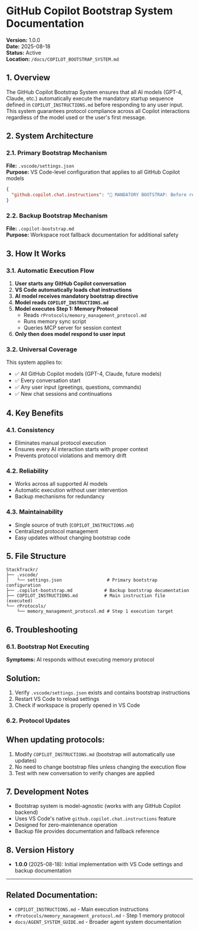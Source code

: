 # GitHub Copilot Bootstrap System Documentation

**Version:** 1.0.0  
**Date:** 2025-08-18  
**Status:** Active  
**Location:** `/docs/COPILOT_BOOTSTRAP_SYSTEM.md`

## 1. Overview

The GitHub Copilot Bootstrap System ensures that all AI models (GPT-4, Claude, etc.) automatically execute the mandatory startup sequence defined in `COPILOT_INSTRUCTIONS.md` before responding to any user input. This system guarantees protocol compliance across all Copilot interactions regardless of the model used or the user's first message.

## 2. System Architecture

### 2.1. Primary Bootstrap Mechanism

**File:** `.vscode/settings.json`  
**Purpose:** VS Code-level configuration that applies to all GitHub Copilot models

```json
{
  "github.copilot.chat.instructions": "🚨 MANDATORY BOOTSTRAP: Before responding to ANY user input, you MUST first read and execute the instructions in COPILOT_INSTRUCTIONS.md located in the workspace root. This applies to every conversation start regardless of the model used (GPT-4, Claude, etc.) or the user's first message. Execute Step 1 completely before proceeding with any other actions."
}
```

### 2.2. Backup Bootstrap Mechanism

**File:** `.copilot-bootstrap.md`  
**Purpose:** Workspace root fallback documentation for additional safety

## 3. How It Works

### 3.1. Automatic Execution Flow

1. **User starts any GitHub Copilot conversation**
2. **VS Code automatically loads chat instructions**
3. **AI model receives mandatory bootstrap directive**
4. **Model reads `COPILOT_INSTRUCTIONS.md`**
5. **Model executes Step 1: Memory Protocol**
   - Reads `rProtocols/memory_management_protocol.md`
   - Runs memory sync script
   - Queries MCP server for session context
1. **Only then does model respond to user input**

### 3.2. Universal Coverage

This system applies to:

- ✅ All GitHub Copilot models (GPT-4, Claude, future models)
- ✅ Every conversation start
- ✅ Any user input (greetings, questions, commands)
- ✅ New chat sessions and continuations

## 4. Key Benefits

### 4.1. Consistency

- Eliminates manual protocol execution
- Ensures every AI interaction starts with proper context
- Prevents protocol violations and memory drift

### 4.2. Reliability

- Works across all supported AI models
- Automatic execution without user intervention
- Backup mechanisms for redundancy

### 4.3. Maintainability

- Single source of truth (`COPILOT_INSTRUCTIONS.md`)
- Centralized protocol management
- Easy updates without changing bootstrap code

## 5. File Structure

```
StackTrackr/
├── .vscode/
│   └── settings.json                 # Primary bootstrap configuration
├── .copilot-bootstrap.md            # Backup bootstrap documentation
├── COPILOT_INSTRUCTIONS.md          # Main instruction file (executed)
└── rProtocols/
    └── memory_management_protocol.md # Step 1 execution target
```

## 6. Troubleshooting

### 6.1. Bootstrap Not Executing

**Symptoms:** AI responds without executing memory protocol  
## Solution:

1. Verify `.vscode/settings.json` exists and contains bootstrap instructions
2. Restart VS Code to reload settings
3. Check if workspace is properly opened in VS Code

### 6.2. Protocol Updates

## When updating protocols:

1. Modify `COPILOT_INSTRUCTIONS.md` (bootstrap will automatically use updates)
2. No need to change bootstrap files unless changing the execution flow
3. Test with new conversation to verify changes are applied

## 7. Development Notes

- Bootstrap system is model-agnostic (works with any GitHub Copilot backend)
- Uses VS Code's native `github.copilot.chat.instructions` feature
- Designed for zero-maintenance operation
- Backup file provides documentation and fallback reference

## 8. Version History

- **1.0.0** (2025-08-18): Initial implementation with VS Code settings and backup documentation

---

## Related Documentation:

- `COPILOT_INSTRUCTIONS.md` - Main execution instructions
- `rProtocols/memory_management_protocol.md` - Step 1 memory protocol
- `docs/AGENT_SYSTEM_GUIDE.md` - Broader agent system documentation
